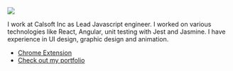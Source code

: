<img src="https://github.com/pravinvarma/pravinvarma/blob/master/pravin-min.gif"  />
<p>I work at Calsoft Inc as Lead Javascript engineer. I worked on various technologies like React, Angular, unit testing with Jest and Jasmine. I have experience in UI design,
graphic design and animation.
</p>
<ul><li> 
<a href="https://chrome.google.com/webstore/detail/dinkar/dgifjaieooffhnbpkbdifhkgpncackio?hl=en">Chrome Extension</a></li>
<li><a href="http://pravinvarma.com/">Check out my portfolio</a></li>
</ul>
